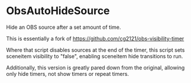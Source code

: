 # ObsAutoHideSource
Hide an OBS source after a set amount of time.

This is essentially a fork of https://github.com/cg2121/obs-visibility-timer

Where that script disables sources at the end of the timer, this script sets sceneitem visibility to "false", enabling sceneitem hide transitions to run.

Additionally, this version is greatly pared down from the original, allowing only hide timers, not show timers or repeat timers.
